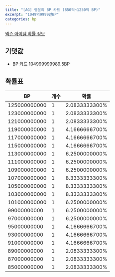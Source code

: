 ```yaml
---
title: "[AG] 행운의 BP 카드 (850억~1250억 BP)"
excerpt: "1049억9999만BP"
categories: bp
---
```

[넥슨 아이템 확률 정보](http://iteminfo.nexon.com/probability/fo4?sn=7308)

## 기댓값
  - BP 카드 104999999989.5BP

## 확률표

|BP|개수|확률|
|---|---|---|
|125000000000|1|2.0833333300%|
|123000000000|1|2.0833333300%|
|121000000000|1|2.0833333300%|
|119000000000|1|4.1666666700%|
|117000000000|1|4.1666666700%|
|115000000000|1|4.1666666700%|
|113000000000|1|6.2500000000%|
|111000000000|1|6.2500000000%|
|109000000000|1|6.2500000000%|
|107000000000|1|8.3333333300%|
|105000000000|1|8.3333333300%|
|103000000000|1|8.3333333300%|
|101000000000|1|6.2500000000%|
|99000000000|1|6.2500000000%|
|97000000000|1|6.2500000000%|
|95000000000|1|4.1666666700%|
|93000000000|1|4.1666666700%|
|91000000000|1|4.1666666700%|
|89000000000|1|2.0833333300%|
|87000000000|1|2.0833333300%|
|85000000000|1|2.0833333300%|
